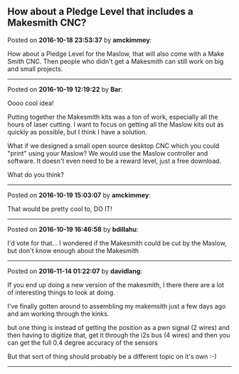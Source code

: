 ## How about a Pledge Level that includes a Makesmith CNC?
Posted on **2016-10-18 23:53:37** by **amckimmey**:

How about a Pledge Level for the Maslow, that will also come with a Make Smith CNC. Then people who didn't get a Makesmith can still work on big and small projects.

---

Posted on **2016-10-19 12:19:22** by **Bar**:

Oooo cool idea!

Putting together the Makesmith kits was a ton of work, especially all the hours of laser cutting. I want to focus on getting all the Maslow kits out as quickly as possible, but I think I have a solution. 

What if we designed a small open source desktop CNC which you could "print" using your Maslow? We would use the Maslow controller and software. It doesn't even need to be a reward level, just a free download.

What do you think?

---

Posted on **2016-10-19 15:03:07** by **amckimmey**:

That would be pretty cool to, DO IT!

---

Posted on **2016-10-19 16:46:58** by **bdillahu**:

I'd vote for that... I wondered if the Makesmith could be cut by the Maslow, but don't know enough about the Makesmith

---

Posted on **2016-11-14 01:22:07** by **davidlang**:

If you end up doing a new version of the makesmith, I there there are a lot of interesting things to look at doing.

I've finally gotten around to assembling my makemsith just a few days ago and am working through the kinks.

but one thing is instead of getting the position as a pwn signal (2 wires) and then having to digitize that, get it through the i2s bus (4 wires) and then you can get the full 0.4 degree accuracy of the sensors

But that sort of thing should probably be a different topic on it's own :-)

---

